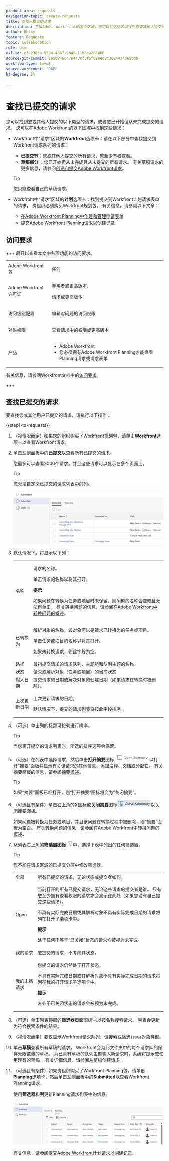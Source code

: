 ```yaml
---
product-area: requests
navigation-topic: create-requests
title: 查找已提交的请求
description: 了解Adobe Workfront的各个区域，您可以在这些区域找到您或其他人提交的请求，或者您从未提交并另存为草稿的请求。
author: Becky
feature: Requests
topic: Collaboration
role: User
exl-id: cfa2383a-9594-4867-9b48-11b8ea281486
source-git-commit: 1a56846647e443cf3f5f09eed8c3084434de5ddb
workflow-type: tm+mt
source-wordcount: '968'
ht-degree: 2%

---
```


# 查找已提交的请求


您可以找到您或其他人提交的以下类型的请求，或者您已开始但从未完成提交的请求。 您可以在Adobe Workfront的以下区域中找到这些请求：

* Workfront中“请求”区域的&#x200B;**Workfront**&#x200B;选项卡：请在以下部分中查找提交到Workfront请求队列的请求：
   * **已提交节**：您或其他人提交的所有请求，您至少有权查看。
   * **草稿部分** ：您已开始但从未完成且从未提交的所有请求。 有关草稿请求的更多信息，请参阅[创建和提交Adobe Workfront请求](../../../manage-work/requests/create-requests/create-submit-requests.md)。

  >[!TIP]
  >
  >您只能查看自己的草稿请求。

* Workfront中“请求”区域的&#x200B;**计划**&#x200B;选项卡：找到提交到Workfront计划请求表单的请求。 贵组织必须购买Workfront规划包。 有关信息，请参阅以下文章：

   * [在Adobe Workfront Planning中创建和管理申请表单](/help/quicksilver/planning/requests/create-request-form.md)
   * [提交Adobe Workfront Planning请求以创建记录](/help/quicksilver/planning/requests/submit-requests.md)


## 访问要求

+++ 展开以查看本文中各项功能的访问要求。

<table style="table-layout:auto"> 
 <col> 
 <col> 
 <tbody> 
  <tr> 
   <td role="rowheader">Adobe Workfront包</td> 
   <td> <p>任何 </p> </td> 
  </tr> 
  <tr> 
   <td role="rowheader">Adobe Workfront许可证</td> 
   <td> <p>参与者或更高版本</p>
   <p>请求或更高版本</p>
    </td> 
  </tr> 
  <tr> 
   <td role="rowheader">访问级别配置</td> 
   <td><p>编辑对问题的访问权限</p></td> 
  </tr>
  <tr>
   <td role="rowheader">对象权限</td> 
   <td><p>查看请求中的权限或更高版本</p></td> 
  </tr> 
  <tr> 
   <td role="rowheader"> 产品</td> 
   <td> <ul><li>Adobe Workfront</li><li>您必须拥有Adobe Workfront Planning才能查看Planning请求或请求表单</td> 
  </tr> 
 </tbody> 
</table>

有关信息，请参阅Workfront文档中的[访问要求](/help/quicksilver/administration-and-setup/add-users/access-levels-and-object-permissions/access-level-requirements-in-documentation.md)。

+++

## 查找已提交的请求

要查找您或其他用户已提交的请求，请执行以下操作：

{{step1-to-requests}}

1. （视情况而定）如果您的组织购买了Workfront规划包，请单击&#x200B;**Workfront**&#x200B;选项卡以查看Workfront请求。
1. 单击左侧面板中的&#x200B;**已提交**&#x200B;以查看所有已提交的请求。

   您最多可以查看2000个请求，并且这些请求可以显示在多个页面上。

   >[!TIP]
   >
   >您无法自定义已提交的请求列表中的列。

   ![](assets/nwe-submitted-requests-new-list-350x57.png)


1. 默认情况下，将显示以下列：

   <table style="table-layout:auto"> 
      <col> 
      <col> 
      <tbody> 
      <tr> 
         <td role="rowheader">名称</td> 
         <td> <p>请求的名称。</p> <p>单击请求的名称以将其打开。 </p> <p><b>提示</b>

   如果问题在转换为任务或项目时未保留，则问题的名称会变暗且无法再单击。 有关转换问题的信息，请参阅<a href="../../../manage-work/issues/convert-issues/convert-issues.md" class="MCXref xref">在Adobe Workfront中转换问题的概述</a>。 </p> </td>
   </tr> 
      <tr> 
         <td role="rowheader">已转换为</td> 
         <td> <p>解析对象的名称，该对象可以是请求已转换为的任务或项目。 </p> <p>单击任务或项目的名称以将其打开。 </p> <p>如果未转换请求，则此字段为空。 </p> </td> 
      </tr> 
      <tr> 
         <td role="rowheader">路径</td> 
         <td>最初提交请求的请求队列、主题组和队列主题的名称。 </td> 
      </tr> 
      <tr> 
         <td role="rowheader">状态</td> 
         <td>请求或解析对象（任务或项目）的当前状态</td> 
      </tr> 
      <tr> 
         <td role="rowheader">输入日期</td> 
         <td>提交请求的日期或解决对象的创建日期（如果请求在转换时被删除）。 </td> 
      </tr> 
      <tr> 
         <td role="rowheader">上次更新日期</td> 
         <td> <p>上次更新请求的日期。</p> <p>默认情况下，提交的请求列表将按此字段排序。 </p> </td> 
      </tr> 
      </tbody> 
      </table>

1. （可选）单击列的标题可按列进行排序。

   >[!TIP]
   >
   >当您离开提交的请求列表时，所选的排序选项会保留。

1. （可选）在列表中选择请求，然后单击&#x200B;**打开摘要**&#x200B;图标![](assets/open-summary-with-text-nwe.png)以打开“摘要”面板并显示有关该请求的其他信息、添加注释、文档或分配它。 有关摘要面板的信息，请参阅[摘要概述](../../../workfront-basics/the-new-workfront-experience/summary-overview.md)。

   >[!TIP]
   >
   >如果“摘要”面板已经打开，则“打开摘要”图标将变为“关闭摘要”。

1. （可选且有条件）单击右上角的&#x200B;**X**&#x200B;图标或&#x200B;**关闭摘要**&#x200B;图标![](assets/close-summary-with-text-nwe.png)以关闭摘要面板。

   如果问题被转换为任务或项目，并且该问题在转换过程中被删除，则“摘要”面板为空白。 有关转换问题的信息，请参阅[在Adobe Workfront中转换问题的概述](../../../manage-work/issues/convert-issues/convert-issues.md)。

1. 从列表右上角的&#x200B;**筛选器图标** ![](assets/filter-nwepng.png)中，选择下表中列出的任何筛选器。

   >[!TIP]
   >
   >您不能在请求区域的已提交分区中修改筛选器。

   <table style="table-layout:auto"> 
    <col> 
    <col> 
    <tbody> 
     <tr> 
      <td role="rowheader">全部</td> 
      <td>所有已提交的请求，无论状态或提交者如何。</td> 
     </tr> 
     <tr> 
      <td role="rowheader">Open</td> 
      <td> <p>当前打开的所有已提交请求，无论这些请求的提交者是谁。 只有您至少拥有查看权限的请求才会显示在此处（如果您没有自己提交这些请求）。 </p> <p>不具有实际完成日期或其解析对象不具有实际完成日期的请求将列在打开子选项卡中。</p> <p><b>提示</b>

   处于任何不等于“已关闭”状态的请求均被视为未完成。</p> </td>
   </tr> 
     <tr> 
      <td role="rowheader">我的请求</td> 
      <td>您提交的请求，不考虑其状态。 </td> 
     </tr> 
     <tr> 
      <td role="rowheader">我的未结请求</td> 
      <td> <p>您提交的请求仍然处于打开状态。 </p> <p>不具有实际完成日期或其解析对象不具有实际完成日期的请求将列在我的打开请求子选项卡中。 </p> <p><b>提示</b>

   未处于已关闭状态的请求会被视为未完成。</p> </td>
   </tr> 
    </tbody> 
   </table>

1. （可选）单击列表顶部的&#x200B;**筛选器页面**&#x200B;图标![](assets/search-icon.png)以按名称搜索请求。 列表会更新为符合搜索条件的结果。

1. （视情况而定）要仅显示Workfront请求队列，请搜索或筛选`Issue`对象类型。</span>


   <!--
   <li value="9" data-mc-conditions="QuicksilverOrClassic.Draft mode"> <p>Click the <strong>Complete</strong> subtab to view requests that have been completed.</p> <p>(NOTE: this step will stay drafted even after release. We can't see Completed at this time!) <br>Requests with an Actual Completion Date or whose resolving object has an Actual Completion Date are listed in the Complete subtab.<br>Once a request receives an Actual Completion Date, it stays in the Recently Completed area for 10 business days. After that, it is moved to the Completed area. <br>For information about resolving and resolvable objects, see the article <a href="../../../manage-work/issues/convert-issues/resolving-and-resolvable-objects.md" class="MCXref xref">Overview of Resolving and Resolvable Objects </a>.</p> </li>
   -->

   <!--
   <li value="10" data-mc-conditions="QuicksilverOrClassic.Draft mode">(Optional) Select an option from the <strong>Sort by</strong> drop-down menu to sort the requests by the following criteria:   (NOTE: this step will stay drafted even after release. We can't see Completed at this time!)  
   <ul>
   <li><strong>Assigned To</strong>: Requests are sorted alphabetically by the name of the assignee using the following criteria: 
   <ul>
   <li>All requests assigned to users are sorted first, in the order of the users' names.</li>
   <li>Requests assigned to job roles are sorted secondly, in the order of the job roles' names and are listed after all the requests assigned to users.</li>
   <li>Requests that are assigned to teams are sorted last, in the order of the teams' names and are listed after all the requests assigned to users and those assigned to job roles.</li>
   <li>All unassigned requests are listed last, in the order of their Entry Date. </li>
   </ul></li>
   <li><strong>Submitted On</strong>: Requests are sorted chronologically by the date when they were submitted.</li>
   <li><strong>Recently Updated</strong> (this is the default): Requests are sorted chronologically by the date of their last update.</li>
   <li><strong>Name</strong>: Requests are sorted alphabetically by name. </li>
   <li><strong>Priority</strong>: Requests are sorted in the order of their priority.</li>
   <li><strong>Queue</strong>: Requests are sorted alphabetically by the name of the requests queue where they were submitted. </li>
   <li><strong>Status</strong>: Requests are sorted alphabetically by their status. </li>
   </ul></li>
   -->

1. 单击&#x200B;**草稿**&#x200B;查看所有草稿的请求。 Workfront会为此文件夹中的每个请求队列保存无限数量的草稿。 为已具有草稿的队列主题输入新请求时，系统将提示您使用现有的草稿。 有关详细信息，请参阅[从草稿创建请求](../../../manage-work/requests/create-requests/create-requests-from-drafts.md)。

1. （可选且有条件）如果贵组织购买了Workfront Planning包，请单击&#x200B;**Planning**&#x200B;选项卡，然后单击左侧面板中的&#x200B;**Submitted**&#x200B;以查看Workfront Planning请求。

   使用&#x200B;**筛选器**&#x200B;和&#x200B;**列**&#x200B;更新Planning请求列表中的信息。

   ![](assets/workfront-planning-tab-submitted-section-in-requests-area.png)

   有关信息，请参阅[提交Adobe Workfront计划请求以创建记录](/help/quicksilver/planning/requests/submit-requests.md)。



